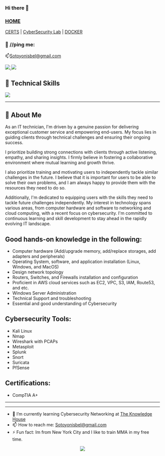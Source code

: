 ### Hi there 👋

### [HOME](https://github.com/Yonisbel) 

<!--| [RESEARCH](https://emiliedionisio.github.io/emResearch.html) | [RESUME ON GITPAGE](https://emiliedionisio.github.io/emtechres.html) | [RESUME PDF VERSION](EmilieDionisio-Res07302023.pdf) --> 
[CERTS](https://www.credly.com/users/yonisbelsoto/badges) | [CyberSecurity Lab](https://drive.google.com/file/d/1h7zz5UAKukQHGG2uR2SkGPS4XLJ1RyBH/view?usp=sharing) | [DOCKER](https://docs.google.com/document/d/1gCCKambCz-hSs2GeN8Prz_q3z6JCEMNi999QPtSHwJc/edit)<br /> 

### 📱 **//ping me:**
📫Sotoyonisbel@gmail.com <br />
<p>
  <a href="www.linkedin.com/in/yonisbelsoto">
    <img src="https://skillicons.dev/icons?i=linkedin"/>
  </a>
  <a href="https://github.com/Yonisbel">
    <img src="https://skillicons.dev/icons?i=github"/>
  </a>
 

<!-- # 🧑‍💻 

---

https://drive.google.com/file/d/1h7zz5UAKukQHGG2uR2SkGPS4XLJ1RyBH/view?usp=sharing




<!--![Main Landing Photo]() -->













## 🤯 Technical Skills

<p align="left">
    <a href="https://github.com/Yonisbel">
    <img src="https://skillicons.dev/icons?i=linux,bash,aws,github,git,docker,vim,html,markdown,wordpress,photoshop,visual studio" /></a>
</p>


<!---|  ![App Screenshot](https://drive.google.com/uc?export=view&id=1_Px6rC01N12xsDqnYvmyWORzAiwlZXLa)  |   ![App Screenshot](https://drive.google.com/uc?export=view&id=1F_FzXU7DaIzoOblHXQdz4OXzkp2pYw_j)  |    ![App Screenshot](https://drive.google.com/uc?export=view&id=1SF_Rf19mnJaVMP2AVyEiuWalSYp6diR4) |  ![App Screenshot](https://drive.google.com/uc?export=view&id=120uOb3Mj3VsCHq8deMUNFuUsdZFwCyCI)  |
| ---------------------------- | -------------------------- | --------------------- | ------------------ | --->
---

## 🚀 About Me

As an IT technician, I'm driven by a genuine passion for delivering exceptional customer service and empowering end-users. My focus lies in guiding clients through technical challenges and ensuring their ongoing success.

 I prioritize building strong connections with clients through active listening, empathy, and sharing insights. I firmly believe in fostering a collaborative environment where mutual learning and growth thrive.

I also prioritize training and motivating users to independently tackle similar challenges in the future. I believe that it is important for users to be able to solve their own problems, and I am always happy to provide them with the resources they need to do so.

Additionally, I'm dedicated to equipping users with the skills they need to tackle future challenges independently. My interest in technology spans various areas, from computer hardware and software to networking and cloud computing, with a recent focus on cybersecurity. I'm committed to continuous learning and skill development to stay ahead in the rapidly evolving IT landscape.

## Good hands-on knowledge in the following:
- Computer hardware (Add/upgrade memory, add/replace storages, add adapters and peripherals) 
- Operating System, software, and application installation (Linux, Windows, and MacOS)
- Design network topology
- Routers, Switches, and Firewalls installation and configuration
- Proficient in AWS cloud services such as EC2, VPC, S3, IAM, Route53, and etc.
- Windows Server Administration
- Technical Support and troubleshooting
- Essential and good understanding of Cybersecurity 


## Cybersecurity Tools:
- Kali Linux
- Nmap
- Wireshark with PCAPs
- Metasploit
- Splunk
- Snort
- Suricata
- PfSense

## Certifications:
- CompTIA A+

<!-- ## 👩‍💻 [My Resume](https://github.com/emiliedionisio/emiliedionisio.github.io/blob/main/EmilieDionisio-Res2023%26.pdf) -->

---
<!-- necessary cybersecurity knowledge and skills. 

<!--## 📘 [My Research Project](/emResearch.md) 
-->
---

- 🌱 I’m currently learning Cybersecurity Networking at [The Knowledge House](https://www.theknowledgehouse.org/)
- 📫 How to reach me: Sotoyonisbel@gmail.com
- ⚡ Fun fact: Im from New York City and I like to train MMA in my free time.  

<p align="center">
  <a href="www.linkedin.com/in/yonisbelsoto">
    <img src="https://skillicons.dev/icons?i=linkedin" />
  </a>  
   <!-- <a href="https://f14streetphotog.wixsite.com/fstopmoment">
    <img src="https://skillicons.dev/icons?i=instagram" />
  </a>-->
</p>

<!--**Yonisbel/Yonisbel** is a ✨ _special_ ✨ repository because its `README.md` (this file) appears on your GitHub profile.

Here are some ideas to get you started:

- 🔭 I’m currently working on ...
- 🌱 I’m currently learning ...
- 👯 I’m looking to collaborate on ...
- 🤔 I’m looking for help with ...
- 💬 Ask me about ...
- 📫 How to reach me: ...
- 😄 Pronouns: ...
- ⚡ Fun fact: ...

